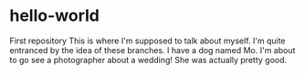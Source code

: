 # hello-world
First repository
This is where I'm supposed to talk about myself. I'm quite entranced by the idea of these branches. I have a dog named Mo. 
I'm about to go see a photographer about a wedding!
She was actually pretty good. 
